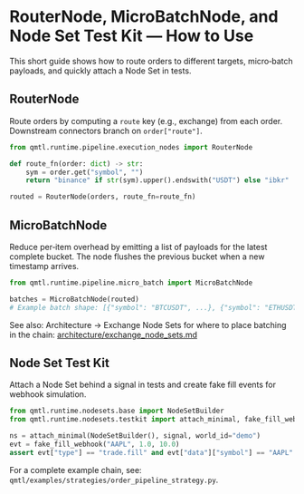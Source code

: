 # RouterNode, MicroBatchNode, and Node Set Test Kit — How to Use

This short guide shows how to route orders to different targets, micro‑batch payloads, and quickly attach a Node Set in tests.

## RouterNode

Route orders by computing a `route` key (e.g., exchange) from each order. Downstream connectors branch on `order["route"]`.

```python
from qmtl.runtime.pipeline.execution_nodes import RouterNode

def route_fn(order: dict) -> str:
    sym = order.get("symbol", "")
    return "binance" if str(sym).upper().endswith("USDT") else "ibkr"

routed = RouterNode(orders, route_fn=route_fn)
```

## MicroBatchNode

Reduce per‑item overhead by emitting a list of payloads for the latest complete bucket. The node flushes the previous bucket when a new timestamp arrives.

```python
from qmtl.runtime.pipeline.micro_batch import MicroBatchNode

batches = MicroBatchNode(routed)
# Example batch shape: [{"symbol": "BTCUSDT", ...}, {"symbol": "ETHUSDT", ...}]
```

See also: Architecture → Exchange Node Sets for where to place batching in the chain: [architecture/exchange_node_sets.md](../architecture/exchange_node_sets.md)

## Node Set Test Kit

Attach a Node Set behind a signal in tests and create fake fill events for webhook simulation.

```python
from qmtl.runtime.nodesets.base import NodeSetBuilder
from qmtl.runtime.nodesets.testkit import attach_minimal, fake_fill_webhook

ns = attach_minimal(NodeSetBuilder(), signal, world_id="demo")
evt = fake_fill_webhook("AAPL", 1.0, 10.0)
assert evt["type"] == "trade.fill" and evt["data"]["symbol"] == "AAPL"
```

For a complete example chain, see: `qmtl/examples/strategies/order_pipeline_strategy.py`.

